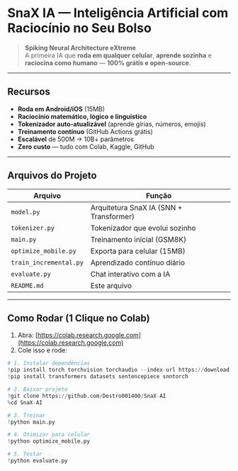 # SnaX IA — Inteligência Artificial com Raciocínio no Seu Bolso

> **Spiking Neural Architecture eXtreme**  
> A primeira IA que **roda em qualquer celular**, **aprende sozinha** e **raciocina como humano** — **100% grátis e open-source**.

---

## Recursos

- **Roda em Android/iOS** (15MB)
- **Raciocínio matemático, lógico e linguístico**
- **Tokenizador auto-atualizável** (aprende gírias, números, emojis)
- **Treinamento contínuo** (GitHub Actions grátis)
- **Escalável** de 500M → 10B+ parâmetros
- **Zero custo** — tudo com Colab, Kaggle, GitHub

---

## Arquivos do Projeto

| Arquivo | Função |
|-------|--------|
| `model.py` | Arquitetura SnaX IA (SNN + Transformer) |
| `tokenizer.py` | Tokenizador que evolui sozinho |
| `main.py` | Treinamento inicial (GSM8K) |
| `optimize_mobile.py` | Exporta para celular (15MB) |
| `train_incremental.py` | Aprendizado contínuo diário |
| `evaluate.py` | Chat interativo com a IA |
| `README.md` | Este arquivo |

---

## Como Rodar (1 Clique no Colab)

1. Abra: [https://colab.research.google.com](https://colab.research.google.com)
2. Cole isso e rode:

```python
# 1. Instalar dependências
!pip install torch torchvision torchaudio --index-url https://download.pytorch.org/whl/cu118
!pip install transformers datasets sentencepiece snntorch

# 2. Baixar projeto
!git clone https://github.com/Destro001400/SnaX-AI
%cd SnaX-AI

# 3. Treinar
!python main.py

# 4. Otimizar para celular
!python optimize_mobile.py

# 5. Testar
!python evaluate.py